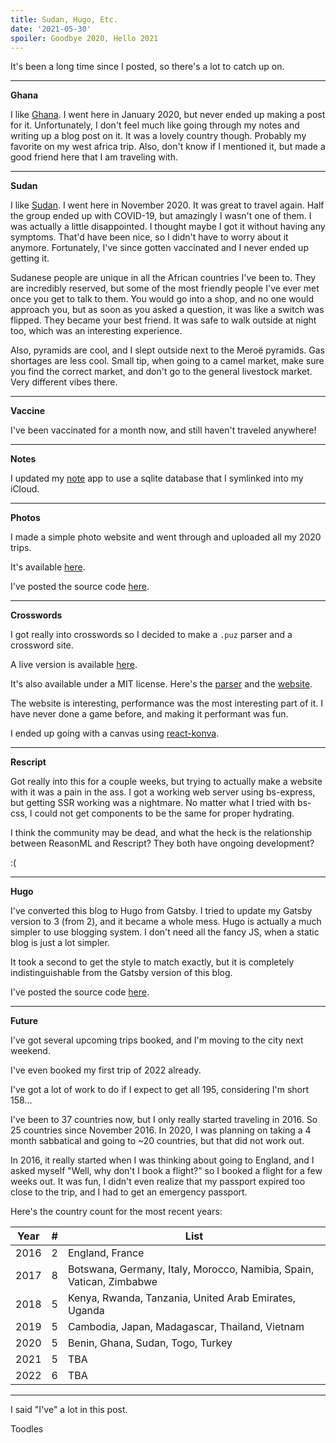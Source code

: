 ```yaml
---
title: Sudan, Hugo, Etc.
date: '2021-05-30'
spoiler: Goodbye 2020, Hello 2021
---
```


It's been a long time since I posted, so there's a lot to catch up on.

---

__Ghana__

I like [Ghana](https://dylan.is/photos/ghana-2020/1). I went here in January
2020, but never ended up making a post for it. Unfortunately, I don't feel
much like going through my notes and writing up a blog post on it. It was a
lovely country though. Probably my favorite on my west africa trip. Also,
don't know if I mentioned it, but made a good friend here that I am traveling
with.

---

__Sudan__

I like [Sudan](https://dylan.is/photos/sudan-2020/1). I went here in November
2020. It was great to travel again. Half the group ended up with COVID-19, but
amazingly I wasn't one of them. I was actually a little disappointed. I thought
maybe I got it without having any symptoms. That'd have been nice, so I didn't
have to worry about it anymore. Fortunately, I've since gotten vaccinated and
I never ended up getting it.

Sudanese people are unique in all the African countries I've been to. They are
incredibly reserved, but some of the most friendly people I've ever met once
you get to talk to them. You would go into a shop, and no one would approach you,
but as soon as you asked a question, it was like a switch was flipped. They
became your best friend. It was safe to walk outside at night too, which was
an interesting experience.

Also, pyramids are cool, and I slept outside next to the Meroë pyramids. Gas
shortages are less cool. Small tip, when going to a camel market, make sure
you find the correct market, and don't go to the general livestock market.
Very different vibes there.

---

__Vaccine__

I've been vaccinated for a month now, and still haven't traveled anywhere!

---

__Notes__

I updated my [note](https://github.com/dylanarmstrong/note) app to use a
sqlite database that I symlinked into my iCloud.

---

__Photos__

I made a simple photo website and went through and uploaded all my 2020
trips.

It's available [here](https://dylan.is/photos).

I've posted the source code [here](https://github.com/dylanarmstrong/photos).


---

__Crosswords__

I got really into crosswords so I decided to make a `.puz` parser and a crossword
site.

A live version is available [here](https://dylan.is/crossword).

It's also available under a MIT license.  Here's the
[parser](https://github.com/dylanarmstrong/puz) and the
[website](https://github.com/dylanarmstrong/crossword).

The website is interesting, performance was the most interesting part of it. I
have never done a game before, and making it performant was fun.

I ended up going with a canvas using
[react-konva](https://github.com/konvajs/react-konva).

---

__Rescript__

Got really into this for a couple weeks, but trying to actually make a website
with it was a pain in the ass. I got a working web server using bs-express, but
getting SSR working was a nightmare. No matter what I tried with bs-css, I could
not get components to be the same for proper hydrating.

I think the community may be dead, and what the heck is the relationship between
ReasonML and Rescript? They both have ongoing development?

:(

---

__Hugo__

I've converted this blog to Hugo from Gatsby. I tried to update my Gatsby version
to 3 (from 2), and it became a whole mess. Hugo is actually a much simpler to use
blogging system. I don't need all the fancy JS, when a static blog is just a lot
simpler.

It took a second to get the style to match exactly, but it is completely
indistinguishable from the Gatsby version of this blog.

I've posted the source code [here](https://github.com/dylanarmstrong/blogging).

---

__Future__

I've got several upcoming trips booked, and I'm moving to the city next weekend.

I've even booked my first trip of 2022 already.

I've got a lot of work to do if I expect to get all 195, considering I'm short 158...

I've been to 37 countries now, but I only really started traveling in 2016.
So 25 countries since November 2016. In 2020, I was planning on taking a
4 month sabbatical and going to ~20 countries, but that did not work out.

In 2016, it really started when I was thinking about going to England,
and I asked myself "Well, why don't I book a flight?" so I booked a flight
for a few weeks out. It was fun, I didn't even realize that my passport
expired too close to the trip, and I had to get an emergency passport.

Here's the country count for the most recent years:

|Year|#|List
--- | --- | ---
2016|2|England, France
2017|8|Botswana, Germany, Italy, Morocco, Namibia, Spain, Vatican, Zimbabwe
2018|5|Kenya, Rwanda, Tanzania, United Arab Emirates, Uganda
2019|5|Cambodia, Japan, Madagascar, Thailand, Vietnam
2020|5|Benin, Ghana, Sudan, Togo, Turkey
2021|5|TBA
2022|6|TBA

---

I said "I've" a lot in this post.

Toodles

